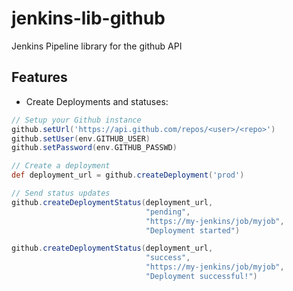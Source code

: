 # jenkins-lib-github
Jenkins Pipeline library for the github API

## Features
* Create Deployments and statuses:
```groovy
// Setup your Github instance
github.setUrl('https://api.github.com/repos/<user>/<repo>')
github.setUser(env.GITHUB_USER)
github.setPassword(env.GITHUB_PASSWD)

// Create a deployment
def deployment_url = github.createDeployment('prod')

// Send status updates
github.createDeploymentStatus(deployment_url,
                              "pending",
                              "https://my-jenkins/job/myjob",
                              "Deployment started")

github.createDeploymentStatus(deployment_url,
                              "success",
                              "https://my-jenkins/job/myjob",
                              "Deployment successful!")
```
